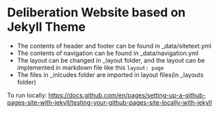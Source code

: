 # Deliberation Website based on Jekyll Theme

- The contents of header and footer can be found in \_data/sitetext.yml
- The contents of navigation can be found in \_data/navigation.yml
- The layout can be changed in \_layout folder, and the layout can be implemented in markdown file like this `layout: page`
- The files in \_inlcudes folder are imported in layout files(in \_layouts folder)

To run locally:
https://docs.github.com/en/pages/setting-up-a-github-pages-site-with-jekyll/testing-your-github-pages-site-locally-with-jekyll
